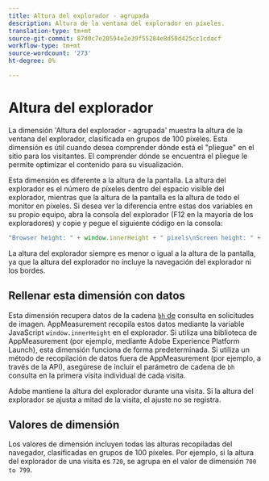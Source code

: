 ```yaml
---
title: Altura del explorador - agrupada
description: Altura de la ventana del explorador en píxeles.
translation-type: tm+mt
source-git-commit: 87d0c7e20594e2e39f55284e8d50d425cc1cdacf
workflow-type: tm+mt
source-wordcount: '273'
ht-degree: 0%

---
```



# Altura del explorador

La dimensión &#39;Altura del explorador - agrupada&#39; muestra la altura de la ventana del explorador, clasificada en grupos de 100 píxeles. Esta dimensión es útil cuando desea comprender dónde está el &quot;pliegue&quot; en el sitio para los visitantes. El comprender dónde se encuentra el pliegue le permite optimizar el contenido para su visualización.

Esta dimensión es diferente a la altura de la pantalla. La altura del explorador es el número de píxeles dentro del espacio visible del explorador, mientras que la altura de la pantalla es la altura de todo el monitor en píxeles. Si desea ver la diferencia entre estas dos variables en su propio equipo, abra la consola del explorador (F12 en la mayoría de los exploradores) y copie y pegue el siguiente código en la consola:

```javascript
"Browser height: " + window.innerHeight + " pixels\nScreen height: " + screen.height + " pixels";
```

La altura del explorador siempre es menor o igual a la altura de la pantalla, ya que la altura del explorador no incluye la navegación del explorador ni los bordes.

## Rellenar esta dimensión con datos

Esta dimensión recupera datos de la cadena [`bh` de](/help/implement/validate/query-parameters.md) consulta en solicitudes de imagen. AppMeasurement recopila estos datos mediante la variable JavaScript `window.innerHeight` en el explorador. Si utiliza una biblioteca de AppMeasurement (por ejemplo, mediante Adobe Experience Platform Launch), esta dimensión funciona de forma predeterminada. Si utiliza un método de recopilación de datos fuera de AppMeasurement (por ejemplo, a través de la API), asegúrese de incluir el parámetro de cadena de `bh` consulta en la primera visita individual de cada visita.

Adobe mantiene la altura del explorador durante una visita. Si la altura del explorador se ajusta a mitad de la visita, el ajuste no se registra.

## Valores de dimensión

Los valores de dimensión incluyen todas las alturas recopiladas del navegador, clasificadas en grupos de 100 píxeles. Por ejemplo, si la altura del explorador de una visita es `720`, se agrupa en el valor de dimensión `700 to 799`.

